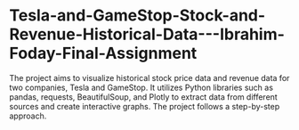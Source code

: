 # Tesla-and-GameStop-Stock-and-Revenue-Historical-Data---Ibrahim-Foday-Final-Assignment
The project aims to visualize historical stock price data and revenue data for two companies, Tesla and GameStop. It utilizes Python libraries such as pandas, requests, BeautifulSoup, and Plotly to extract data from different sources and create interactive graphs. The project follows a step-by-step approach.
